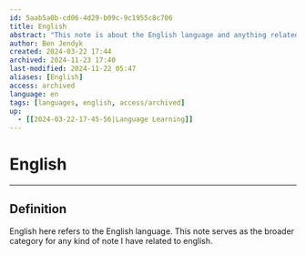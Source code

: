 ```yaml
---
id: 5aab5a0b-cd06-4d29-b09c-9c1955c8c706
title: English
abstract: "This note is about the English language and anything related, such as how it's structured or my endeavors to learn and master it."
author: Ben Jendyk
created: 2024-03-22 17:44
archived: 2024-11-23 17:40
last-modified: 2024-11-22 05:47
aliases: [English]
access: archived
language: en
tags: [languages, english, access/archived]
up:
  - [[2024-03-22-17-45-56|Language Learning]]
---
```


# English

--- 

## Definition

English here refers to the English language. This note serves as the broader category for any kind of note I have related to english.
